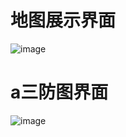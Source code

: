 # 地图展示界面
![image](https://github.com/zhangke163/Flood-control-chart/blob/master/project_Screenshots/%E5%9C%B0%E5%9B%BE%E5%B1%95%E7%A4%BA.png)
# a三防图界面
![image](https://github.com/zhangke163/Flood-control-chart/blob/master/project_Screenshots/%E4%B8%89%E9%98%B2%E5%9B%BE%E7%94%9F%E6%88%90.png)
